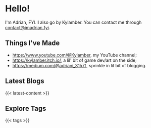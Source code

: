 # Hello!

I'm Adrian, FYI. I also go by Kylamber. You can contact me through contact@imadrian.fyi. 

## Things I've Made

- https://www.youtube.com/@Kylamber, my YouTube channel;
- https://kylamber.itch.io/, a lil' bit of game dev/art on the side;
- https://medium.com/@adriani_31571, sprinkle in lil bit of blogging.

## Latest Blogs

{{< latest-content >}}

## Explore Tags

{{< tags >}}
